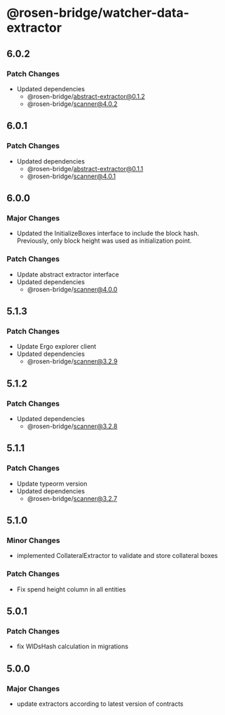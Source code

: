 # @rosen-bridge/watcher-data-extractor

## 6.0.2

### Patch Changes

- Updated dependencies
  - @rosen-bridge/abstract-extractor@0.1.2
  - @rosen-bridge/scanner@4.0.2

## 6.0.1

### Patch Changes

- Updated dependencies
  - @rosen-bridge/abstract-extractor@0.1.1
  - @rosen-bridge/scanner@4.0.1

## 6.0.0

### Major Changes

- Updated the InitializeBoxes interface to include the block hash. Previously, only block height was used as initialization point.

### Patch Changes

- Update abstract extractor interface
- Updated dependencies
  - @rosen-bridge/scanner@4.0.0

## 5.1.3

### Patch Changes

- Update Ergo explorer client
- Updated dependencies
  - @rosen-bridge/scanner@3.2.9

## 5.1.2

### Patch Changes

- Updated dependencies
  - @rosen-bridge/scanner@3.2.8

## 5.1.1

### Patch Changes

- Update typeorm version
- Updated dependencies
  - @rosen-bridge/scanner@3.2.7

## 5.1.0

### Minor Changes

- implemented CollateralExtractor to validate and store collateral boxes

### Patch Changes

- Fix spend height column in all entities

## 5.0.1

### Patch Changes

- fix WIDsHash calculation in migrations

## 5.0.0

### Major Changes

- update extractors according to latest version of contracts
